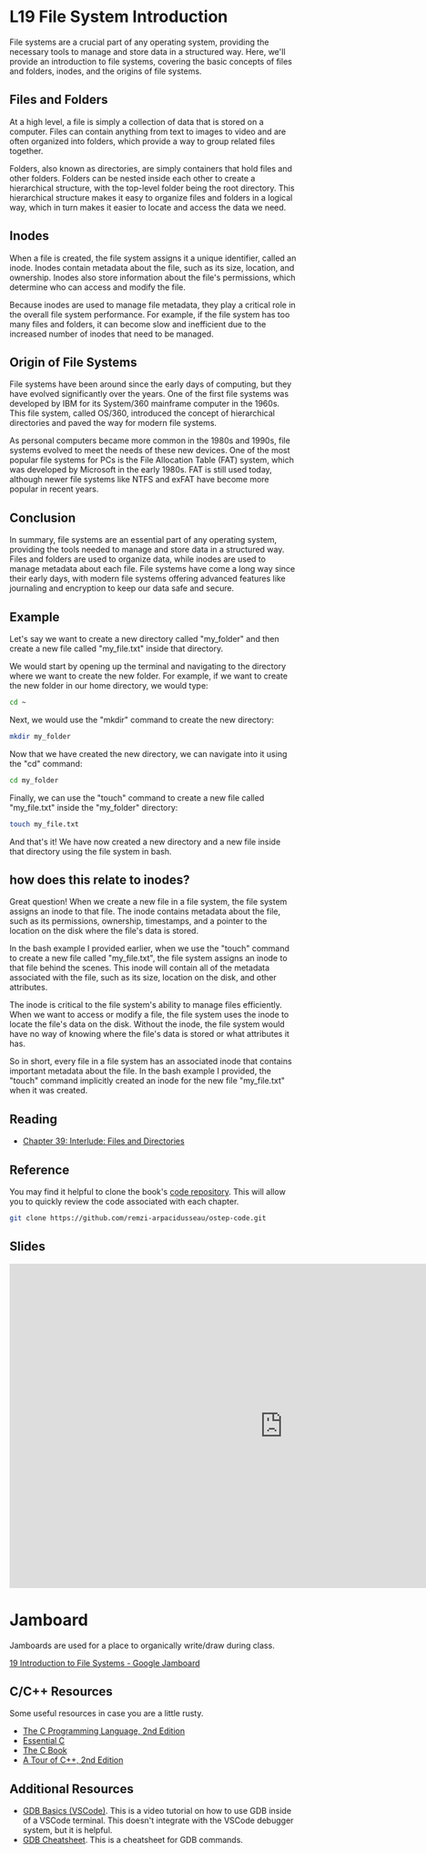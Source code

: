 # L19 File System Introduction

File systems are a crucial part of any operating system, providing the necessary tools to manage and store data in a structured way. Here, we'll provide an introduction to file systems, covering the basic concepts of files and folders, inodes, and the origins of file systems.

## Files and Folders

At a high level, a file is simply a collection of data that is stored on a computer. Files can contain anything from text to images to video and are often organized into folders, which provide a way to group related files together.

Folders, also known as directories, are simply containers that hold files and other folders. Folders can be nested inside each other to create a hierarchical structure, with the top-level folder being the root directory. This hierarchical structure makes it easy to organize files and folders in a logical way, which in turn makes it easier to locate and access the data we need.

## Inodes

When a file is created, the file system assigns it a unique identifier, called an inode. Inodes contain metadata about the file, such as its size, location, and ownership. Inodes also store information about the file's permissions, which determine who can access and modify the file.

Because inodes are used to manage file metadata, they play a critical role in the overall file system performance. For example, if the file system has too many files and folders, it can become slow and inefficient due to the increased number of inodes that need to be managed.

## Origin of File Systems

File systems have been around since the early days of computing, but they have evolved significantly over the years. One of the first file systems was developed by IBM for its System/360 mainframe computer in the 1960s. This file system, called OS/360, introduced the concept of hierarchical directories and paved the way for modern file systems.

As personal computers became more common in the 1980s and 1990s, file systems evolved to meet the needs of these new devices. One of the most popular file systems for PCs is the File Allocation Table (FAT) system, which was developed by Microsoft in the early 1980s. FAT is still used today, although newer file systems like NTFS and exFAT have become more popular in recent years.

## Conclusion

In summary, file systems are an essential part of any operating system, providing the tools needed to manage and store data in a structured way. Files and folders are used to organize data, while inodes are used to manage metadata about each file. File systems have come a long way since their early days, with modern file systems offering advanced features like journaling and encryption to keep our data safe and secure.

## Example

Let's say we want to create a new directory called "my_folder" and then create a new file called "my_file.txt" inside that directory.

We would start by opening up the terminal and navigating to the directory where we want to create the new folder. For example, if we want to create the new folder in our home directory, we would type:

```bash
cd ~
```

Next, we would use the "mkdir" command to create the new directory:

```bash
mkdir my_folder
```

Now that we have created the new directory, we can navigate into it using the "cd" command:

```bash
cd my_folder
```

Finally, we can use the "touch" command to create a new file called "my_file.txt" inside the "my_folder" directory:

```bash
touch my_file.txt
```

And that's it! We have now created a new directory and a new file inside that directory using the file system in bash.

## how does this relate to inodes?

Great question! When we create a new file in a file system, the file system assigns an inode to that file. The inode contains metadata about the file, such as its permissions, ownership, timestamps, and a pointer to the location on the disk where the file's data is stored.

In the bash example I provided earlier, when we use the "touch" command to create a new file called "my_file.txt", the file system assigns an inode to that file behind the scenes. This inode will contain all of the metadata associated with the file, such as its size, location on the disk, and other attributes.

The inode is critical to the file system's ability to manage files efficiently. When we want to access or modify a file, the file system uses the inode to locate the file's data on the disk. Without the inode, the file system would have no way of knowing where the file's data is stored or what attributes it has.

So in short, every file in a file system has an associated inode that contains important metadata about the file. In the bash example I provided, the "touch" command implicitly created an inode for the new file "my_file.txt" when it was created.

## Reading

- [Chapter 39: Interlude: Files and Directories](https://pages.cs.wisc.edu/~remzi/OSTEP/file-intro.pdf)

## Reference

You may find it helpful to clone the book's [code repository](https://github.com/remzi-arpacidusseau/ostep-code). This will allow you to quickly review the code associated with each chapter.

```bash
git clone https://github.com/remzi-arpacidusseau/ostep-code.git
```

## Slides

<iframe src="https://docs.google.com/presentation/d/e/2PACX-1vS4ZCxBpckd1QH066qQ6r8xsGxeH9xAP_lkK2dl6dZYE8MjJF_kFe4nLAbfTaG3KvRbXDx7W5hJ5Fx0/embed?start=false&loop=false&delayms=3000" frameborder="0" width="960" height="569" allowfullscreen="true" mozallowfullscreen="true" webkitallowfullscreen="true"></iframe>

# Jamboard

Jamboards are used for a place to organically write/draw during class.

[19 Introduction to File Systems - Google Jamboard](https://jamboard.google.com/d/1Z4YGeDRpg8auIASB41ZHkxFmrUjFM4XgeycwJmU_bNE/edit?usp=sharing)

## C/C++ Resources

Some useful resources in case you are a little rusty.

- [The C Programming Language, 2nd Edition](https://umass-cs-377.github.io/resources/the-c-programming-language.pdf)
- [Essential C](https://umass-cs-377.github.io/resources/essential-c.pdf)
- [The C Book](https://publications.gbdirect.co.uk//c_book)
- [A Tour of C++, 2nd Edition](https://umass-cs-377.github.io/resources/a-tour-of-c++-2nd.pdf)

## Additional Resources

- [GDB Basics (VSCode)](https://youtu.be/u6iXfpBDU3w). This is a video tutorial on how to use GDB inside of a VSCode terminal. This doesn't integrate with the VSCode debugger system, but it is helpful.
- [GDB Cheatsheet](https://darkdust.net/files/GDB%20Cheat%20Sheet.pdf). This is a cheatsheet for GDB commands.